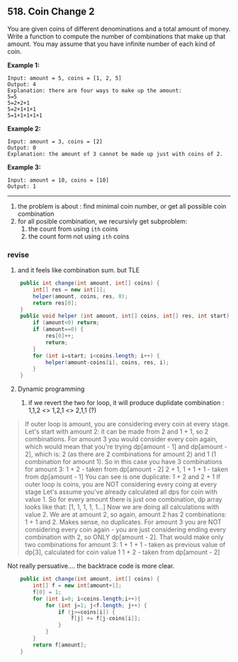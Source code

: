 ## 518. Coin Change 2

You are given coins of different denominations and a total amount of money. Write a function to compute the number of combinations that make up that amount. You may assume that you have infinite number of each kind of coin.



 

**Example 1:**

```
Input: amount = 5, coins = [1, 2, 5]
Output: 4
Explanation: there are four ways to make up the amount:
5=5
5=2+2+1
5=2+1+1+1
5=1+1+1+1+1
```

**Example 2:**

```
Input: amount = 3, coins = [2]
Output: 0
Explanation: the amount of 3 cannot be made up just with coins of 2.
```

**Example 3:**

```
Input: amount = 10, coins = [10] 
Output: 1
```

----

1. the problem is about : find minimal coin number, or get all possible coin combination
2. for all posible combination, we recursivly get subproblem:
   1. the count from using `ith` coins
   2. the count form not using `ith` coins

### revise

1. and it feels like combination sum. but TLE

```java
    public int change(int amount, int[] coins) {
        int[] res = new int[1];
        helper(amount, coins, res, 0);
        return res[0];
    }
    public void helper (int amount, int[] coins, int[] res, int start) {
        if (amount<0) return;
        if (amount==0) {
            res[0]++;
            return;
        }
        for (int i=start; i<coins.length; i++) {
            helper(amount-coins[i], coins, res, i);
        }
    }
```

2. Dynamic programming

   1. if we revert the two for loop, it will produce duplidate combination : 1,1,2 <> 1,2,1 <> 2,1,1 (?)

>If outer loop is amount, you are considering every coin at every stage.
>Let's start with amount 2: it can be made from 2 and 1 + 1, so 2 combinations. For amount 3 you would consider every coin again, which would mean that you're trying dp[amount - 1] and dp[amount - 2], which is: 2 (as there are 2 combinations for amount 2) and 1 (1 combination for amount 1).
>So in this case you have 3 combinations for amount 3:
>1 + 2 - taken from dp[amount - 2]
>2 + 1, 1 + 1 + 1 - taken from dp[amount - 1]
>You can see is one duplicate: 1 + 2 and 2 + 1
>If outer loop is coins, you are NOT considering every coing at every stage
>Let's assume you've already calculated all dps for coin with value 1. So for every amount there is just one combination, dp array looks like that: [1, 1, 1, 1, 1...]
>Now we are doing all calculations with value 2. We are at amount 2, so again, amount 2 has 2 combinations: 1 + 1 and 2. Makes sense, no duplicates.
>For amount 3 you are NOT considering every coin again - you are just considering ending every combination with 2, so ONLY dp[amount - 2].
>That would make only two combinations for amount 3:
>1 + 1 + 1 - taken as previous value of dp[3], calculated for coin value 1
>1 + 2 - taken from dp[amount - 2]

Not really persuative…. the backtrace code is more clear.

```java
    public int change(int amount, int[] coins) {
        int[] f = new int[amount+1];
        f[0] = 1;
        for (int i=0; i<coins.length;i++){
            for (int j=1; j<f.length; j++) {
                if (j>=coins[i]) {
                    f[j] += f[j-coins[i]];
                }
            }
        }
        return f[amount];
    }
```

